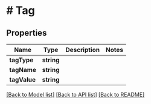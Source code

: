 # # Tag

## Properties

Name | Type | Description | Notes
------------ | ------------- | ------------- | -------------
**tagType** | **string** |  |
**tagName** | **string** |  |
**tagValue** | **string** |  |

[[Back to Model list]](../../README.md#models) [[Back to API list]](../../README.md#endpoints) [[Back to README]](../../README.md)
